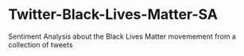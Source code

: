 # Twitter-Black-Lives-Matter-SA
Sentiment Analysis about the Black Lives Matter movemement from a collection of tweets
